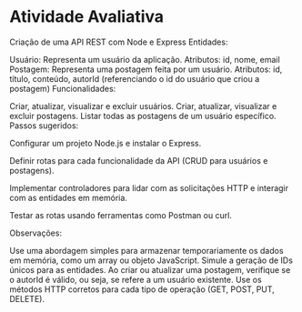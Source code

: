 # Atividade Avaliativa 

Criação de uma API REST com Node e Express
Entidades:

Usuário: Representa um usuário da aplicação.
Atributos: id, nome, email
Postagem: Representa uma postagem feita por um usuário.
Atributos: id, título, conteúdo, autorId (referenciando o id do usuário que criou a postagem)
Funcionalidades:

Criar, atualizar, visualizar e excluir usuários.
Criar, atualizar, visualizar e excluir postagens.
Listar todas as postagens de um usuário específico.
Passos sugeridos:

Configurar um projeto Node.js e instalar o Express.

Definir rotas para cada funcionalidade da API (CRUD para usuários e postagens).

Implementar controladores para lidar com as solicitações HTTP e interagir com as entidades em memória.

Testar as rotas usando ferramentas como Postman ou curl.

Observações:

Use uma abordagem simples para armazenar temporariamente os dados em memória, como um array ou objeto JavaScript.
Simule a geração de IDs únicos para as entidades.
Ao criar ou atualizar uma postagem, verifique se o autorId é válido, ou seja, se refere a um usuário existente.
Use os métodos HTTP corretos para cada tipo de operação (GET, POST, PUT, DELETE).
